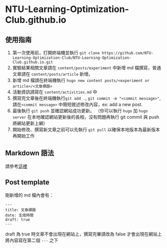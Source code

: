 # NTU-Learning-Optimization-Club.github.io

## 使用指南

1. 第一次使用前，打開終端機並執行 `git clone https://github.com/NTU-Learning-Optimization-Club/NTU-Learning-Optimization-Club.github.io.git`
2. 實驗結果相關文章請在 `content/posts/experiment` 中新增 md 檔撰寫，普通文章請在 `content/posts/article` 新增。
3. 新增 md 檔請在終端機執行 `hugo new content posts/<experiment or article>/<文章標題>`
4. 活動資訊請寫在 `content/activities.md` 中
5. 撰寫完文章後在終端機執行`git add .`, `git commit -m "<commit message>"`, 請在`<commit message>` 中簡短敘述修改內容，ex: add a new post.
6. 最後執行 `git push` 並確認網站成功更新。
   （你可以執行 `hugo` 加 `hugo server` 在本地確認網站更新後的長相，沒有問題再執行 git commit 與 push 將網站更新上網）
7. 開始修改、撰寫新文章之前可以先執行 `git pull` 以確保本地版本為最新版本再開始工作

## Markdown 語法

請參考[這裡](https://hackmd.io/@eMP9zQQ0Qt6I8Uqp2Vqy6w/SyiOheL5N/%2FBVqowKshRH246Q7UDyodFA?type=book)

## Post template

剛新增的 md 檔內會有：

```
---
title: 文章標題
date: 生成時間
draft: true
---
```

draft 為 true 時文章不會出現在網站上，撰寫完畢請改為 false 才會出現在網站上\
將內容寫在第二個 `---` 之下
